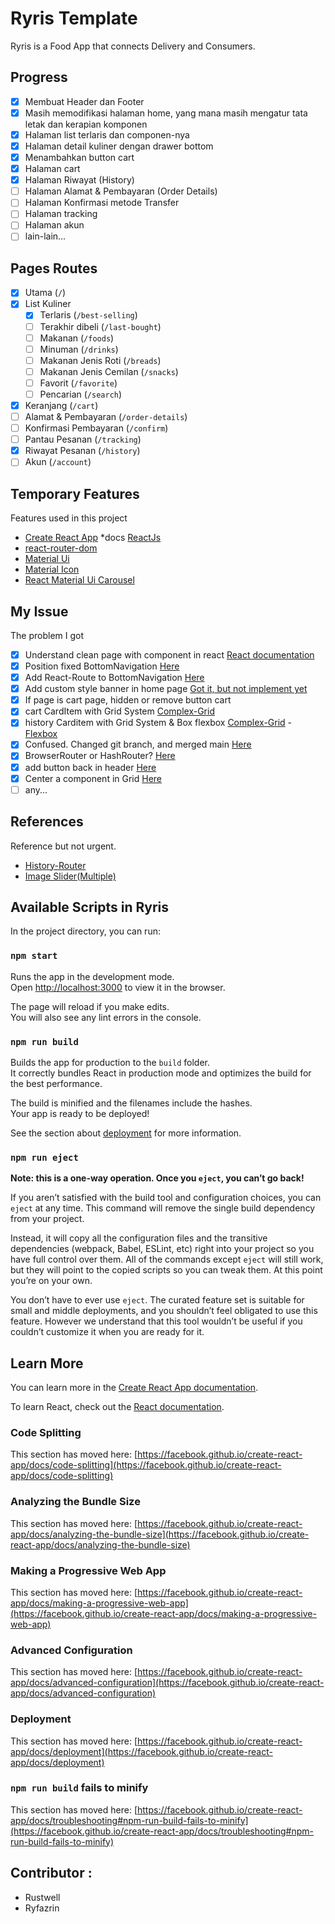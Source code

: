 # Ryris Template

Ryris is a Food App that connects Delivery and Consumers.

## Progress

- [x] Membuat Header dan Footer
- [x] Masih memodifikasi halaman home, yang mana masih mengatur tata letak dan kerapian komponen
- [x] Halaman list terlaris dan componen-nya
- [x] Halaman detail kuliner dengan drawer bottom
- [x] Menambahkan button cart
- [x] Halaman cart
- [x] Halaman Riwayat (History)
- [ ] Halaman Alamat & Pembayaran (Order Details)
- [ ] Halaman Konfirmasi metode Transfer
- [ ] Halaman tracking
- [ ] Halaman akun
- [ ] lain-lain...

## Pages Routes
- [x] Utama (`/`)
- [x] List Kuliner 
  - [x] Terlaris (`/best-selling`)
  - [ ] Terakhir dibeli (`/last-bought`)
  - [ ] Makanan (`/foods`)
  - [ ] Minuman (`/drinks`)
  - [ ] Makanan Jenis Roti (`/breads`)
  - [ ] Makanan Jenis Cemilan (`/snacks`)
  - [ ] Favorit (`/favorite`)
  - [ ] Pencarian (`/search`)
- [x] Keranjang (`/cart`)
- [ ] Alamat & Pembayaran (`/order-details`)
- [ ] Konfirmasi Pembayaran (`/confirm`)
- [ ] Pantau Pesanan (`/tracking`)
- [x] Riwayat Pesanan (`/history`)
- [ ] Akun (`/account`)

## Temporary Features

Features used in this project
* [Create React App](https://create-react-app.dev/) *docs [ReactJs](https://reactjs.org/)
* [react-router-dom](https://reactrouter.com/web/guides/quick-start)
* [Material Ui](https://material-ui.com/)
* [Material Icon](https://fonts.google.com/icons?selected=Material+Icons)
* [React Material Ui Carousel](https://www.npmjs.com/package/react-material-ui-carousel)

## My Issue

The problem I got
- [x] Understand clean page with component in react [React documentation](https://reactjs.org/)
- [x] Position fixed BottomNavigation [Here](https://stackoverflow.com/questions/49145960/material-ui-bottomnavigation-is-not-sticky-by-default)
- [x] Add React-Route to BottomNavigation [Here](https://stackoverflow.com/questions/48443772/react-material-ui-bottomnavigation-component-routing-issue/51255699)
- [x] Add custom style banner in home page [Got it, but not implement yet](https://learus.github.io/react-material-ui-carousel/)
- [x] If page is cart page, hidden or remove button cart
- [x] cart CardItem with Grid System [Complex-Grid](https://material-ui.com/components/grid/#complex-grid)
- [x] history Carditem with Grid System & Box flexbox [Complex-Grid](https://material-ui.com/components/grid/#complex-grid) - [Flexbox](https://material-ui.com/system/flexbox/)
- [x] Confused. Changed git branch, and merged main [Here](https://stackoverflow.com/questions/1628563/move-the-most-recent-commits-to-a-new-branch-with-git)
- [x] BrowserRouter or HashRouter? [Here](https://stackoverflow.com/questions/51974369/what-is-the-difference-between-hashrouter-and-browserrouter-in-react)
- [x] add button back in header [Here](https://www.w3schools.com/jsref/met_his_back.asp)
- [x] Center a component in Grid [Here](https://stackoverflow.com/questions/50766693/how-to-center-a-component-in-material-ui-and-make-it-responsive)
- [ ] any...

## References

Reference but not urgent.
* [History-Router](https://github.com/remix-run/history/tree/main/docs)
* [Image Slider(Multiple)](https://react-slideshow-image.netlify.app/multiple-slides)

## Available Scripts in Ryris

In the project directory, you can run:

### `npm start`

Runs the app in the development mode.\
Open [http://localhost:3000](http://localhost:3000) to view it in the browser.

The page will reload if you make edits.\
You will also see any lint errors in the console.

### `npm run build`

Builds the app for production to the `build` folder.\
It correctly bundles React in production mode and optimizes the build for the best performance.

The build is minified and the filenames include the hashes.\
Your app is ready to be deployed!

See the section about [deployment](https://facebook.github.io/create-react-app/docs/deployment) for more information.

### `npm run eject`

**Note: this is a one-way operation. Once you `eject`, you can’t go back!**

If you aren’t satisfied with the build tool and configuration choices, you can `eject` at any time. This command will remove the single build dependency from your project.

Instead, it will copy all the configuration files and the transitive dependencies (webpack, Babel, ESLint, etc) right into your project so you have full control over them. All of the commands except `eject` will still work, but they will point to the copied scripts so you can tweak them. At this point you’re on your own.

You don’t have to ever use `eject`. The curated feature set is suitable for small and middle deployments, and you shouldn’t feel obligated to use this feature. However we understand that this tool wouldn’t be useful if you couldn’t customize it when you are ready for it.

## Learn More

You can learn more in the [Create React App documentation](https://facebook.github.io/create-react-app/docs/getting-started).

To learn React, check out the [React documentation](https://reactjs.org/).

### Code Splitting

This section has moved here: [https://facebook.github.io/create-react-app/docs/code-splitting](https://facebook.github.io/create-react-app/docs/code-splitting)

### Analyzing the Bundle Size

This section has moved here: [https://facebook.github.io/create-react-app/docs/analyzing-the-bundle-size](https://facebook.github.io/create-react-app/docs/analyzing-the-bundle-size)

### Making a Progressive Web App

This section has moved here: [https://facebook.github.io/create-react-app/docs/making-a-progressive-web-app](https://facebook.github.io/create-react-app/docs/making-a-progressive-web-app)

### Advanced Configuration

This section has moved here: [https://facebook.github.io/create-react-app/docs/advanced-configuration](https://facebook.github.io/create-react-app/docs/advanced-configuration)

### Deployment

This section has moved here: [https://facebook.github.io/create-react-app/docs/deployment](https://facebook.github.io/create-react-app/docs/deployment)

### `npm run build` fails to minify

This section has moved here: [https://facebook.github.io/create-react-app/docs/troubleshooting#npm-run-build-fails-to-minify](https://facebook.github.io/create-react-app/docs/troubleshooting#npm-run-build-fails-to-minify)

## Contributor :
- Rustwell
- Ryfazrin

